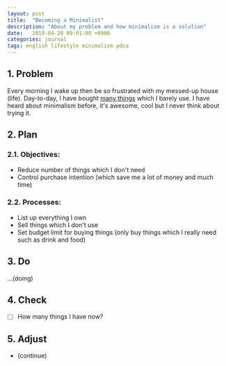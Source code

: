 ```yaml
---
layout: post
title:  "Becoming a Minimalist"
description: "About my problem and how minimalism is a solution"
date:   2019-04-20 09:01:00 +0900
categories: journal
tags: english lifestyle minimalism pdca
---
```

## 1. Problem
Every morning I wake up then be so frustrated with my messed-up house (life). Day-to-day, I have bought [many things](/tools/#devices) which I barely use. I have heard about minimalism before, it's awesome, cool but I never think about trying it.

## 2. Plan
### 2.1. Objectives:
- Reduce number of things which I don't need
- Control purchase intention (which save me a lot of money and much time)

### 2.2. Processes:
- List up everything I own
- Sell things which I don't use
- Set budget limit for buying things (only buy things which I really need such as drink and food)

## 3. Do
...(doing)

## 4. Check
- [ ] How many things I have now?

## 5. Adjust
- (continue)

